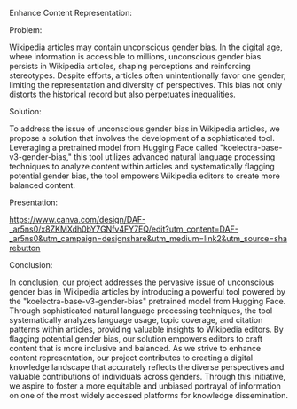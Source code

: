 Enhance Content Representation:

Problem: 

Wikipedia articles may contain unconscious gender bias. In the digital age, where information is accessible to millions, unconscious gender bias persists in Wikipedia articles, shaping perceptions and reinforcing stereotypes. Despite efforts, articles often unintentionally favor one gender, limiting the representation and diversity of perspectives. This bias not only distorts the historical record but also perpetuates inequalities.


Solution: 

To address the issue of unconscious gender bias in Wikipedia articles, we propose a solution that involves the development of a sophisticated tool. Leveraging a pretrained model from Hugging Face called "koelectra-base-v3-gender-bias," this tool utilizes advanced natural language processing techniques to analyze content within articles and systematically flagging potential gender bias, the tool empowers Wikipedia editors to create more balanced content.

Presentation:

https://www.canva.com/design/DAF-_ar5ns0/x8ZKMXdh0bY7GNfv4FY7EQ/edit?utm_content=DAF-_ar5ns0&utm_campaign=designshare&utm_medium=link2&utm_source=sharebutton 

Conclusion:


In conclusion, our project addresses the pervasive issue of unconscious gender bias in Wikipedia articles by introducing a powerful tool powered by the "koelectra-base-v3-gender-bias" pretrained model from Hugging Face. Through sophisticated natural language processing techniques, the tool systematically analyzes language usage, topic coverage, and citation patterns within articles, providing valuable insights to Wikipedia editors. By flagging potential gender bias, our solution empowers editors to craft content that is more inclusive and balanced. As we strive to enhance content representation, our project contributes to creating a digital knowledge landscape that accurately reflects the diverse perspectives and valuable contributions of individuals across genders. Through this initiative, we aspire to foster a more equitable and unbiased portrayal of information on one of the most widely accessed platforms for knowledge dissemination.
